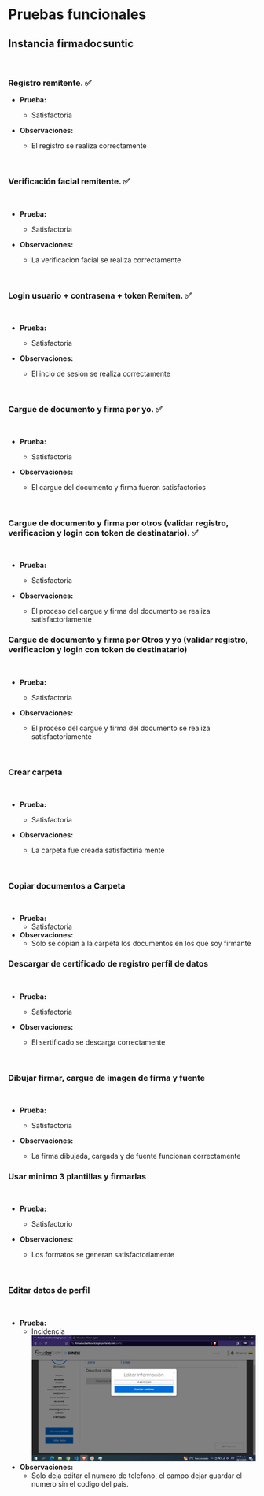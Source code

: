 # Pruebas funcionales

## Instancia firmadocsuntic

​

### Registro remitente. ✅

- **Prueba:**
  - Satisfactoria

- **Observaciones:**
  - El registro se realiza correctamente

​

### Verificación facial remitente. ✅

​

- **Prueba:**
  - Satisfactoria

- **Observaciones:**
  - La verificacion facial se realiza correctamente

​

### Login usuario + contrasena + token Remiten. ✅

​

- **Prueba:**
  - Satisfactoria

- **Observaciones:**
  - El incio de sesion se realiza correctamente

​

### Cargue de documento y firma por yo. ✅

​

- **Prueba:**
  - Satisfactoria

- **Observaciones:**
  - El cargue del documento y firma fueron satisfactorios

​

### Cargue de documento y firma por otros (validar registro, verificacion y login con token de destinatario). ✅

​

- **Prueba:**
  - Satisfactoria

- **Observaciones:**
  - El proceso del cargue y firma del documento se realiza satisfactoriamente
​

### Cargue de documento y firma por Otros y yo (validar registro, verificacion y login con token de destinatario)

​

- **Prueba:**
  - Satisfactoria

- **Observaciones:**
  - El proceso del cargue y firma del documento se realiza satisfactoriamente

​

### Crear carpeta

​

- **Prueba:**
  - Satisfactoria

- **Observaciones:**
  - La carpeta fue creada satisfactiria mente

​

### Copiar documentos a Carpeta

​

- **Prueba:**
  - Satisfactoria
- **Observaciones:**
  - Solo se copian a la carpeta los documentos en los que soy firmante
​

### Descargar de certificado de registro perfil de datos

​

- **Prueba:**
  - Satisfactoria

- **Observaciones:**
  - El sertificado se descarga correctamente

​

### Dibujar firmar, cargue de imagen de firma y fuente

​

- **Prueba:**
  - Satisfactoria

- **Observaciones:**
  - La firma dibujada, cargada y de fuente funcionan correctamente
​

### Usar minimo 3 plantillas y firmarlas

​

- **Prueba:**
  - Satisfactorio

- **Observaciones:**
  - Los formatos se generan satisfactoriamente

​

### Editar datos de perfil

​

- **Prueba:**
  - Incidencia
    ![Foto error de editar perfil](/img/editar_perfil.png)
- **Observaciones:**
  - Solo deja editar el numero de telefono, el campo dejar guardar el numero sin el codigo del pais.
